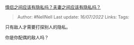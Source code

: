 [情侣之间应该有隐私吗？夫妻之间应该有隐私吗？](https://www.zhihu.com/question/30481479/answer/2570398770)

>Author: #NellNell
>Last update: *16/07/2022*
>Links:
>Tags:

只有敌人才需要打探别人的隐私。

你是你配偶的敌人吗？
